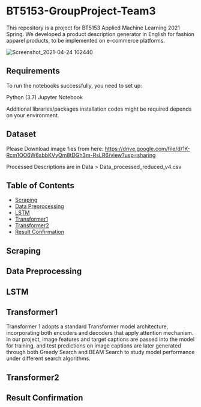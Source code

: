 # BT5153-GroupProject-Team3
This repository is a project for BT5153 Applied Machine Learning 2021 Spring. We developed a product description generator in English for fashion apparel products, to be implemented on e-commerce platforms.  

![Screenshot_2021-04-24 102440](https://user-images.githubusercontent.com/77659181/115944370-ee755680-a4e7-11eb-8fc3-9b421e01e87b.png)


## Requirements
To run the notebooks successfully, you need to set up:

Python (3.7)
Jupyter Notebook

Additional libraries/packages installation codes might be required depends on your environment.

## Dataset
Please Download image fies from here: https://drive.google.com/file/d/1K-Rcm1OO6W6sbbKVyQm8tDGh3m-RsLR6/view?usp=sharing  

Processed Descriptions are in Data > Data_processed_reduced_v4.csv

## Table of Contents
- [Scraping](#Scraping)
- [Data Preprocessing](#Data-Preprocessing)
- [LSTM](#LSTM)
- [Transformer1](#Transformer1)
- [Transformer2](#Transformer2)
- [Result Confirmation](#Result-Confirmation)

## Scraping

## Data Preprocessing

## LSTM

## Transformer1
Transformer 1 adopts a standard Transformer model architecture, incorporating both encoders and decoders that apply attention mechanism. In our project, image features and target captions are passed into the model for training, and test predictions on image captions are later generated through both Greedy Search and BEAM Search to study model performance under different search algorithms.

## Transformer2

## Result Confirmation  

